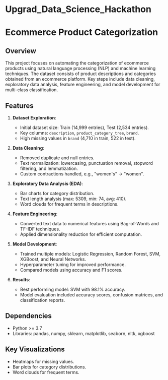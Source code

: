 # Upgrad_Data_Science_Hackathon
# Ecommerce Product Categorization

## Overview
This project focuses on automating the categorization of ecommerce products using natural language processing (NLP) and machine learning techniques. The dataset consists of product descriptions and categories obtained from an ecommerce platform. Key steps include data cleaning, exploratory data analysis, feature engineering, and model development for multi-class classification.

## Features
1. **Dataset Exploration**:
   - Initial dataset size: Train (14,999 entries), Test (2,534 entries).
   - Key columns: `description`, `product_category_tree`, `brand`.
   - High missing values in `brand` (4,710 in train, 522 in test).

2. **Data Cleaning**:
   - Removed duplicate and null entries.
   - Text normalization: lowercasing, punctuation removal, stopword filtering, and lemmatization.
   - Custom contractions handled, e.g., "women's" -> "women".

3. **Exploratory Data Analysis (EDA)**:
   - Bar charts for category distribution.
   - Text length analysis (max: 5309, min: 74, avg: 410).
   - Word clouds for frequent terms in descriptions.

4. **Feature Engineering**:
   - Converted text data to numerical features using Bag-of-Words and TF-IDF techniques.
   - Applied dimensionality reduction for efficient computation.

5. **Model Development**:
   - Trained multiple models: Logistic Regression, Random Forest, SVM, XGBoost, and Neural Networks.
   - Hyperparameter tuning for improved performance.
   - Compared models using accuracy and F1 scores.

6. **Results**:
   - Best performing model: SVM with 98.1% accuracy.
   - Model evaluation included accuracy scores, confusion matrices, and classification reports.

## Dependencies
- Python >= 3.7
- Libraries: pandas, numpy, sklearn, matplotlib, seaborn, nltk, xgboost

## Key Visualizations
- Heatmaps for missing values.
- Bar plots for category distributions.
- Word clouds for frequent terms.
